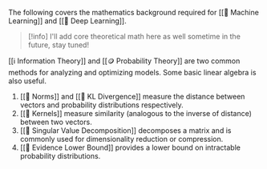 The following covers the mathematics background required for [[🤖 Machine Learning]] and [[🧠 Deep Learning]].

> [!info]
> I'll add core theoretical math here as well sometime in the future, stay tuned!

[[ℹ️ Information Theory]] and [[🪙 Probability Theory]] are two common methods for analyzing and optimizing models. Some basic linear algebra is also useful.
1. [[📌 Norms]] and [[📏 KL Divergence]] measure the distance between vectors and probability distributions respectively.
2. [[🍿 Kernels]] measure similarity (analogous to the inverse of distance) between two vectors.
3. [[📎 Singular Value Decomposition]] decomposes a matrix and is commonly used for dimensionality reduction or compression.
4. [[👞 Evidence Lower Bound]] provides a lower bound on intractable probability distributions.